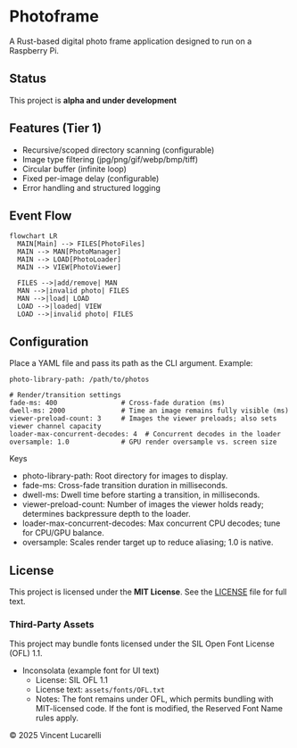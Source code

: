 # Photoframe

A Rust-based digital photo frame application designed to run on a Raspberry Pi.

## Status

This project is **alpha and under development**

## Features (Tier 1)

- Recursive/scoped directory scanning (configurable)
- Image type filtering (jpg/png/gif/webp/bmp/tiff)
- Circular buffer (infinite loop)
- Fixed per-image delay (configurable)
- Error handling and structured logging

## Event Flow

```mermaid
flowchart LR
  MAIN[Main] --> FILES[PhotoFiles]
  MAIN --> MAN[PhotoManager]
  MAIN --> LOAD[PhotoLoader]
  MAIN --> VIEW[PhotoViewer]

  FILES -->|add/remove| MAN
  MAN -->|invalid photo| FILES
  MAN -->|load| LOAD
  LOAD -->|loaded| VIEW
  LOAD -->|invalid photo| FILES
```

## Configuration

Place a YAML file and pass its path as the CLI argument. Example:

```
photo-library-path: /path/to/photos

# Render/transition settings
fade-ms: 400                # Cross-fade duration (ms)
dwell-ms: 2000              # Time an image remains fully visible (ms)
viewer-preload-count: 3     # Images the viewer preloads; also sets viewer channel capacity
loader-max-concurrent-decodes: 4  # Concurrent decodes in the loader
oversample: 1.0             # GPU render oversample vs. screen size
```

Keys
- photo-library-path: Root directory for images to display.
- fade-ms: Cross-fade transition duration in milliseconds.
- dwell-ms: Dwell time before starting a transition, in milliseconds.
- viewer-preload-count: Number of images the viewer holds ready; determines backpressure depth to the loader.
- loader-max-concurrent-decodes: Max concurrent CPU decodes; tune for CPU/GPU balance.
- oversample: Scales render target up to reduce aliasing; 1.0 is native.

## License

This project is licensed under the **MIT License**.
See the [LICENSE](LICENSE) file for full text.

### Third-Party Assets

This project may bundle fonts licensed under the SIL Open Font License (OFL) 1.1.

- Inconsolata (example font for UI text)
  - License: SIL OFL 1.1
  - License text: `assets/fonts/OFL.txt`
  - Notes: The font remains under OFL, which permits bundling with MIT-licensed code. If the font is modified, the Reserved Font Name rules apply.

© 2025 Vincent Lucarelli
